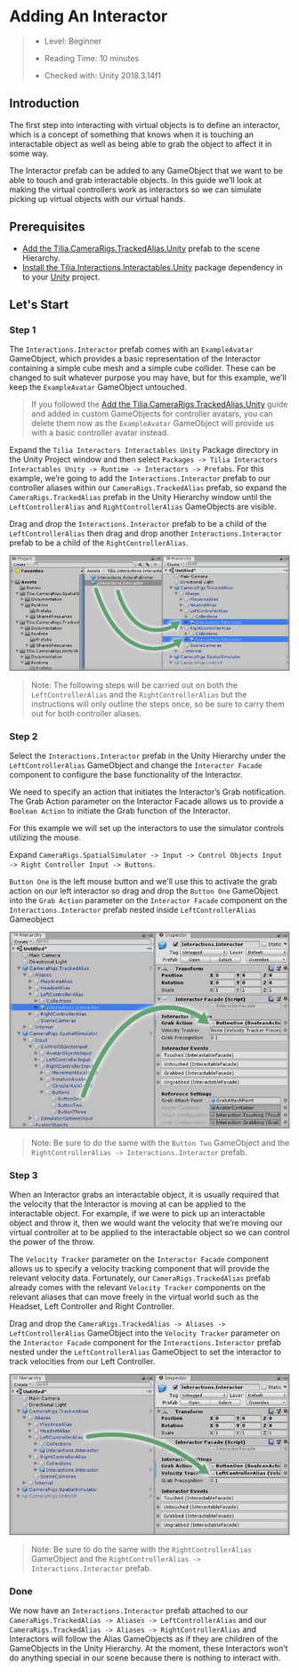 # Adding An Interactor

> * Level: Beginner
>
> * Reading Time: 10 minutes
>
> * Checked with: Unity 2018.3.14f1

## Introduction

The first step into interacting with virtual objects is to define an interactor, which is a concept of something that knows when it is touching an interactable object as well as being able to grab the object to affect it in some way.

The Interactor prefab can be added to any GameObject that we want to be able to touch and grab interactable objects. In this guide we’ll look at making the virtual controllers work as interactors so we can simulate picking up virtual objects with our virtual hands.

## Prerequisites

* [Add the Tilia.CameraRigs.TrackedAlias.Unity] prefab to the scene Hierarchy.
* [Install the Tilia.Interactions.Interactables.Unity] package dependency in to your [Unity] project.

## Let's Start

### Step 1

The `Interactions.Interactor` prefab comes with an `ExampleAvatar` GameObject, which provides a basic representation of the Interactor containing a simple cube mesh and a simple cube collider. These can be changed to suit whatever purpose you may have, but for this example, we’ll keep the `ExampleAvatar` GameObject untouched.

> If you followed the [Add the Tilia.CameraRigs.TrackedAlias.Unity] guide and added in custom GameObjects for controller avatars, you can delete them now as the `ExampleAvatar` GameObject will provide us with a basic controller avatar instead.

Expand the `Tilia Interactors Interactables Unity` Package directory in the Unity Project window and then select `Packages -> Tilia Interactors Interactables Unity -> Runtime -> Interactors -> Prefabs`. For this example, we’re going to add the `Interactions.Interactor` prefab to our controller aliases within our `CameraRigs.TrackedAlias` prefab, so expand the `CameraRigs.TrackedAlias` prefab in the Unity Hierarchy window until the `LeftControllerAlias` and `RightControllerAlias` GameObjects are visible.

Drag and drop the `Interactions.Interactor` prefab to be a child of the `LeftControllerAlias` then drag and drop another `Interactions.Interactor` prefab to be a child of the `RightControllerAlias`.

![Making Interactor Prefab AChild Of Left And Right Alias](assets/images/MakingInteractorPrefabAChildOfLeftAndRightAlias.png)

> Note: The following steps will be carried out on both the `LeftControllerAlias` and the `RightControllerAlias` but the instructions will only outline the steps once, so be sure to carry them out for both controller aliases.

### Step 2

Select the `Interactions.Interactor` prefab in the Unity Hierarchy under the `LeftControllerAlias` GameObject and change the `Interactor Facade` component to configure the base functionality of the Interactor.

We need to specify an action that initiates the Interactor’s Grab notification. The Grab Action parameter on the Interactor Facade allows us to provide a `Boolean Action` to initiate the Grab function of the Interactor.

For this example we will set up the interactors to use the simulator controls utilizing the mouse.

Expand `CameraRigs.SpatialSimulator -> Input -> Control Objects Input -> Right Controller Input -> Buttons`.

`Button One` is the left mouse button and we'll use this to activate the grab action on our left interactor so drag and drop the `Button One` GameObject into the `Grab Action` parameter on the `Interactor Facade` component on the `Interactions.Interactor` prefab nested inside `LeftControllerAlias` Gameobject

![Drag And Drop Button One Into Grab Activation Parameter](assets/images/DragAndDropButtonOneIntoGrabActivationParameter.png)

> Note: Be sure to do the same with the `Button Two` GameObject and the `RightControllerAlias -> Interactions.Interactor` prefab.

### Step 3

When an Interactor grabs an interactable object, it is usually required that the velocity that the Interactor is moving at can be applied to the interactable object. For example, if we were to pick up an interactable object and throw it, then we would want the velocity that we’re moving our virtual controller at to be applied to the interactable object so we can control the power of the throw.

The `Velocity Tracker` parameter on the `Interactor Facade` component allows us to specify a velocity tracking component that will provide the relevant velocity data. Fortunately, our `CameraRigs.TrackedAlias` prefab already comes with the relevant `Velocity Tracker` components on the relevant aliases that can move freely in the virtual world such as the Headset, Left Controller and Right Controller.

Drag and drop the `CameraRigs.TrackedAlias -> Aliases -> LeftControllerAlias` GameObject into the `Velocity Tracker` parameter on the `Interactor Facade` component for the `Interactions.Interactor` prefab nested under the `LeftControllerAlias` GameObject to set the interactor to track velocities from our Left Controller.

![Drag And Drop Left Controller Alias Into Velocity Tracker Parameter](assets/images/DragAndDropLeftControllerAliasIntoVelocityTrackerParameter.png)

> Note: Be sure to do the same with the `RightControllerAlias` GameObject and the `RightControllerAlias -> Interactions.Interactor` prefab.

### Done

We now have an `Interactions.Interactor` prefab attached to our `CameraRigs.TrackedAlias -> Aliases -> LeftControllerAlias` and our `CameraRigs.TrackedAlias -> Aliases -> RightControllerAlias` and Interactors will follow the Alias GameObjects as if they are children of the GameObjects in the Unity Hierarchy. At the moment, these Interactors won’t do anything special in our scene because there is nothing to interact with.

[Add the Tilia.CameraRigs.TrackedAlias.Unity]: https://github.com/ExtendRealityLtd/Tilia.CameraRigs.TrackedAlias.Unity/tree/master/Documentation/HowToGuides/AddingATrackedAlias
[Install the Tilia.Interactions.Interactables.Unity]: ../Installation/README.md
[Unity]: https://unity3d.com/